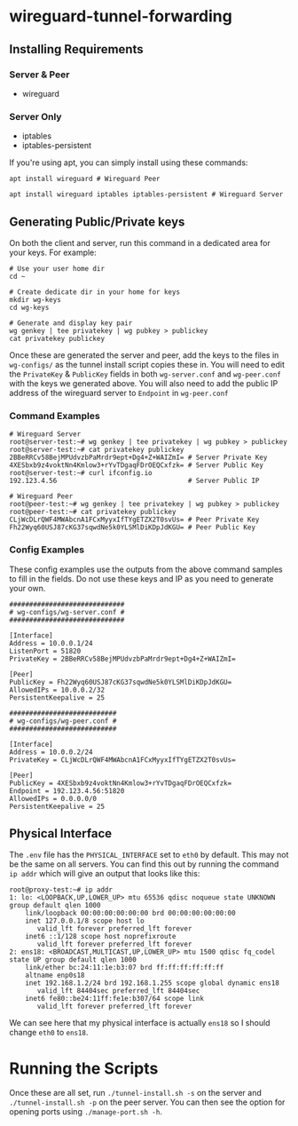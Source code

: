 # wireguard-tunnel-forwarding

## Installing Requirements
### Server & Peer
- wireguard
### Server Only
- iptables
- iptables-persistent

If you're using apt, you can simply install using these commands:
```
apt install wireguard # Wireguard Peer

apt install wireguard iptables iptables-persistent # Wireguard Server
```

## Generating Public/Private keys
On both the client and server, run this command in a dedicated area for your keys. For example:
```
# Use your user home dir
cd ~

# Create dedicate dir in your home for keys
mkdir wg-keys
cd wg-keys

# Generate and display key pair 
wg genkey | tee privatekey | wg pubkey > publickey
cat privatekey publickey
```

Once these are generated the server and peer, add the keys to the files in `wg-configs/` as the tunnel install script copies these in. You will need to edit the `PrivateKey` & `PublicKey` fields in both `wg-server.conf` and `wg-peer.conf` with the keys we generated above. You will also need to add the public IP address of the wireguard server to `Endpoint` in `wg-peer.conf`

### Command Examples
```
# Wireguard Server
root@server-test:~# wg genkey | tee privatekey | wg pubkey > publickey
root@server-test:~# cat privatekey publickey
2BBeRRCv58BejMPUdvzbPaMrdr9ept+Dg4+Z+WAIZmI= # Server Private Key
4XESbxb9z4voktNn4Kmlow3+rYvTDgaqFDrOEQCxfzk= # Server Public Key
root@server-test:~# curl ifconfig.io
192.123.4.56                                 # Server Public IP

# Wireguard Peer
root@peer-test:~# wg genkey | tee privatekey | wg pubkey > publickey
root@peer-test:~# cat privatekey publickey
CLjWcDLrQWF4MWAbcnA1FCxMyyxIfTYgETZX2T0svUs= # Peer Private Key
Fh22Wyq60USJ87cKG37sqwdNe5k0YLSMlDiKDpJdKGU= # Peer Public Key
```

### Config Examples
These config examples use the outputs from the above command samples to fill in the fields. Do not use these keys and IP as you need to generate your own.

```
#############################
# wg-configs/wg-server.conf #
#############################

[Interface]
Address = 10.0.0.1/24
ListenPort = 51820
PrivateKey = 2BBeRRCv58BejMPUdvzbPaMrdr9ept+Dg4+Z+WAIZmI=

[Peer]
PublicKey = Fh22Wyq60USJ87cKG37sqwdNe5k0YLSMlDiKDpJdKGU=
AllowedIPs = 10.0.0.2/32
PersistentKeepalive = 25

###########################
# wg-configs/wg-peer.conf #
###########################

[Interface]
Address = 10.0.0.2/24
PrivateKey = CLjWcDLrQWF4MWAbcnA1FCxMyyxIfTYgETZX2T0svUs=

[Peer]
PublicKey = 4XESbxb9z4voktNn4Kmlow3+rYvTDgaqFDrOEQCxfzk=
Endpoint = 192.123.4.56:51820
AllowedIPs = 0.0.0.0/0
PersistentKeepalive = 25
```

## Physical Interface
The `.env` file has the `PHYSICAL_INTERFACE` set to `eth0` by default. This may not be the same on all servers. You can find this out by running the command `ip addr` which will give an output that looks like this:

```
root@proxy-test:~# ip addr
1: lo: <LOOPBACK,UP,LOWER_UP> mtu 65536 qdisc noqueue state UNKNOWN group default qlen 1000
    link/loopback 00:00:00:00:00:00 brd 00:00:00:00:00:00
    inet 127.0.0.1/8 scope host lo
       valid_lft forever preferred_lft forever
    inet6 ::1/128 scope host noprefixroute
       valid_lft forever preferred_lft forever
2: ens18: <BROADCAST,MULTICAST,UP,LOWER_UP> mtu 1500 qdisc fq_codel state UP group default qlen 1000
    link/ether bc:24:11:1e:b3:07 brd ff:ff:ff:ff:ff:ff
    altname enp0s18
    inet 192.168.1.2/24 brd 192.168.1.255 scope global dynamic ens18
       valid_lft 84404sec preferred_lft 84404sec
    inet6 fe80::be24:11ff:fe1e:b307/64 scope link
       valid_lft forever preferred_lft forever
```

We can see here that my physical interface is actually `ens18` so I should change `eth0` to `ens18`.

# Running the Scripts
Once these are all set, run `./tunnel-install.sh -s` on the server and `./tunnel-install.sh -p` on the peer server. You can then see the option for opening ports using `./manage-port.sh -h`.
